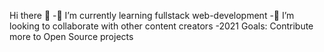 Hi there 👋
-🌱 I’m currently learning fullstack web-development
-👯 I’m looking to collaborate with other content creators
-2021 Goals: Contribute more to Open Source projects


<!---
ashritha465/ashritha465 is a ✨ special ✨ repository because its `README.md` (this file) appears on your GitHub profile.
You can click the Preview link to take a look at your changes.
--->
